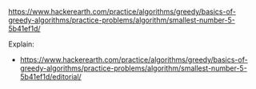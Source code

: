 https://www.hackerearth.com/practice/algorithms/greedy/basics-of-greedy-algorithms/practice-problems/algorithm/smallest-number-5-5b41ef1d/

Explain:
- https://www.hackerearth.com/practice/algorithms/greedy/basics-of-greedy-algorithms/practice-problems/algorithm/smallest-number-5-5b41ef1d/editorial/

